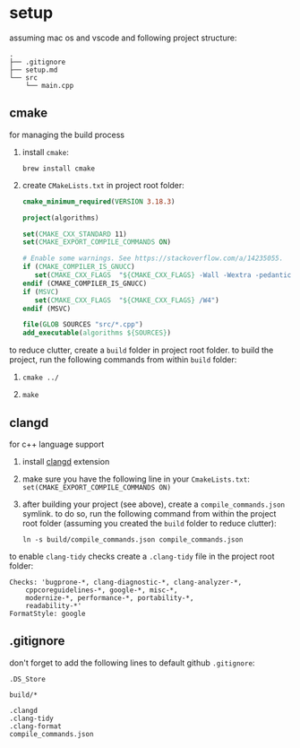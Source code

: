 # setup

assuming mac os and vscode and following project structure:

```
.
├── .gitignore
├── setup.md
└── src
    └── main.cpp
```

## cmake

for managing the build process

1. install `cmake`:

   ```
   brew install cmake
   ```

2. create `CMakeLists.txt` in project root folder:

   ```cmake
   cmake_minimum_required(VERSION 3.18.3)
   
   project(algorithms)
   
   set(CMAKE_CXX_STANDARD 11)
   set(CMAKE_EXPORT_COMPILE_COMMANDS ON)
   
   # Enable some warnings. See https://stackoverflow.com/a/14235055.
   if (CMAKE_COMPILER_IS_GNUCC)
      set(CMAKE_CXX_FLAGS  "${CMAKE_CXX_FLAGS} -Wall -Wextra -pedantic")
   endif (CMAKE_COMPILER_IS_GNUCC)
   if (MSVC)
      set(CMAKE_CXX_FLAGS  "${CMAKE_CXX_FLAGS} /W4")
   endif (MSVC)
   
   file(GLOB SOURCES "src/*.cpp")
   add_executable(algorithms ${SOURCES})
   ```

to reduce clutter, create a `build` folder in project root folder. to build the project, run the following commands from within `build` folder:

1. `cmake ../`

2. `make`

## clangd

for c++ language support 

1. install [clangd](https://marketplace.visualstudio.com/items?itemName=llvm-vs-code-extensions.vscode-clangd) extension

2. make sure you have the following line in your `CmakeLists.txt`: `set(CMAKE_EXPORT_COMPILE_COMMANDS ON)`

3. after building your project (see above), create a `compile_commands.json` symlink. to do so, run the following command from within the project root folder (assuming you created the `build` folder to reduce clutter):

   `ln -s build/compile_commands.json compile_commands.json`

to enable `clang-tidy` checks create a `.clang-tidy` file in the project root folder:

```
Checks: 'bugprone-*, clang-diagnostic-*, clang-analyzer-*,
    cppcoreguidelines-*, google-*, misc-*,
    modernize-*, performance-*, portability-*,
    readability-*'
FormatStyle: google
```

## .gitignore

don't forget to add the following lines to default github  `.gitignore`:

```
.DS_Store

build/*

.clangd
.clang-tidy
.clang-format
compile_commands.json
```


